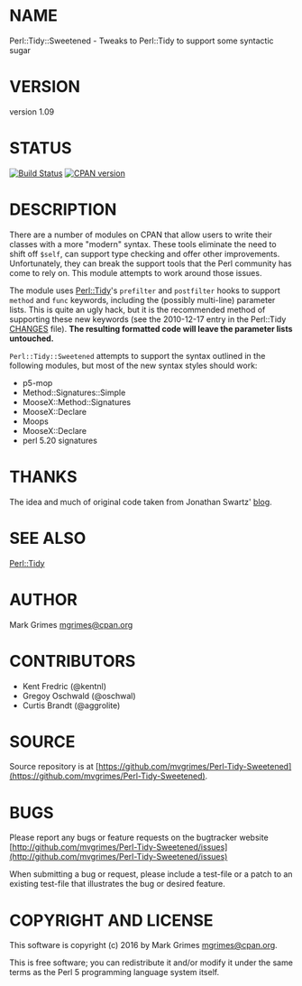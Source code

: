 # NAME

Perl::Tidy::Sweetened - Tweaks to Perl::Tidy to support some syntactic sugar

# VERSION

version 1.09

# STATUS

<div>
    <a href="https://travis-ci.org/mvgrimes/Perl-Tidy-Sweetened"><img src="https://travis-ci.org/mvgrimes/Perl-Tidy-Sweetened.svg?branch=master" alt="Build Status"></a>
    <a href="https://metacpan.org/pod/Perl::Tidy::Sweetened"><img alt="CPAN version" src="https://badge.fury.io/pl/Perl-Tidy-Sweetened.svg" /></a>
</div>

# DESCRIPTION

There are a number of modules on CPAN that allow users to write their classes
with a more "modern" syntax. These tools eliminate the need to shift off
`$self`, can support type checking and offer other improvements.
Unfortunately, they can break the support tools that the Perl community has
come to rely on. This module attempts to work around those issues.

The module uses
[Perl::Tidy](https://metacpan.org/pod/Perl::Tidy)'s `prefilter` and `postfilter` hooks to support `method` and
`func` keywords, including the (possibly multi-line) parameter lists. This is
quite an ugly hack, but it is the recommended method of supporting these new
keywords (see the 2010-12-17 entry in the Perl::Tidy
[CHANGES](https://metacpan.org/source/SHANCOCK/Perl-Tidy-20120714/CHANGES)
file). **The resulting formatted code will leave the parameter lists untouched.**

`Perl::Tidy::Sweetened` attempts to support the syntax outlined in the
following modules, but most of the new syntax styles should work:

- p5-mop
- Method::Signatures::Simple
- MooseX::Method::Signatures
- MooseX::Declare
- Moops
- MooseX::Declare
- perl 5.20 signatures

# THANKS

The idea and much of original code taken from Jonathan Swartz'
[blog](http://www.openswartz.com/2010/12/19/perltidy-and-method-happy-together/).

# SEE ALSO

[Perl::Tidy](https://metacpan.org/pod/Perl::Tidy)

# AUTHOR

Mark Grimes <mgrimes@cpan.org>

# CONTRIBUTORS

- Kent Fredric (@kentnl)
- Gregoy Oschwald (@oschwal)
- Curtis Brandt (@aggrolite)

# SOURCE

Source repository is at [https://github.com/mvgrimes/Perl-Tidy-Sweetened](https://github.com/mvgrimes/Perl-Tidy-Sweetened).

# BUGS

Please report any bugs or feature requests on the bugtracker website [http://github.com/mvgrimes/Perl-Tidy-Sweetened/issues](http://github.com/mvgrimes/Perl-Tidy-Sweetened/issues)

When submitting a bug or request, please include a test-file or a
patch to an existing test-file that illustrates the bug or desired
feature.

# COPYRIGHT AND LICENSE

This software is copyright (c) 2016 by Mark Grimes <mgrimes@cpan.org>.

This is free software; you can redistribute it and/or modify it under
the same terms as the Perl 5 programming language system itself.
